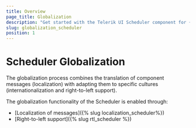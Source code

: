 ```yaml
---
title: Overview
page_title: Globalization
description: "Get started with the Telerik UI Scheduler component for {{ site.framework }} and learn about the globalization options it supports."
slug: globalization_scheduler
position: 1
---
```


# Scheduler Globalization

The globalization process combines the translation of component messages (localization) with adapting them to specific cultures (internationalization and right-to-left support).

The globalization functionality of the Scheduler is enabled through:

* [Localization of messages]({% slug localization_scheduler%})
* [Right-to-left support]({% slug rtl_scheduler %})